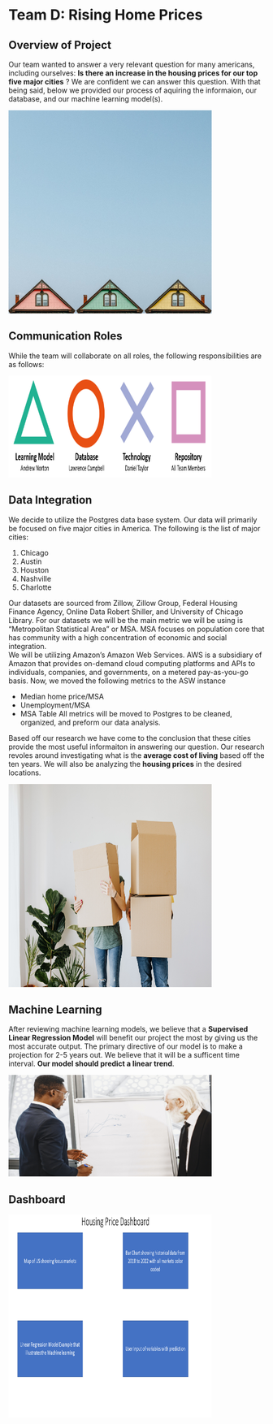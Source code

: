 
# Team D: Rising Home Prices
## Overview of Project

Our team wanted to answer a very relevant question for many americans, including ourselves: **Is there an increase in the housing prices for our top five major cities** ? We are confident we can answer this question. With that being said, below we provided our process of aquiring the informaion, our database, and our machine learning model(s). 


<img src="https://github.com/NortonAAA/Team_D_Final_Project/blob/main/images/pexels-jeffrey-czum-2904142.jpg" width="400" height="400">


## Communication Roles

While the team will collaborate on all roles, the following responsibilities are as follows:

<img src="https://github.com/NortonAAA/Team_D_Final_Project/blob/main/images/team_roles.png" width="400" height="200">

## Data Integration 


We decide to utilize the Postgres data base system. Our data will primarily be focused on five major cities in America. The following is the list of major cities:

1. Chicago
2. Austin
3. Houston 
4. Nashville 
5. Charlotte

Our datasets are sourced from Zillow, Zillow Group, Federal Housing Finance Agency, Online Data Robert Shiller, and University of Chicago Library. 
For our datasets we will be the main metric we will be using is “Metropolitan Statistical Area” or MSA. MSA focuses on population core that has community with a high concentration of economic and social integration.  
We will be utilizing Amazon’s Amazon Web Services. AWS is a subsidiary of Amazon that provides on-demand cloud computing platforms and APIs to individuals, companies, and governments, on a metered pay-as-you-go basis.
Now, we moved the following metrics to the ASW instance
- Median home price/MSA
-	Unemployment/MSA 
-	MSA Table
All metrics will be moved to Postgres to be cleaned, organized, and preform our data analysis. 


Based off our research we have come to the conclusion that these cities provide the most useful informaiton in answering our question. Our research revoles around investigating what is the **average cost of living** based off the ten years. We will also be analyzing the **housing prices** in the desired locations. 




<img src=https://github.com/NortonAAA/Team_D_Final_Project/blob/main/images/pexels-karolina-grabowska-4506270.jpg width="400" height="400">

## Machine Learning 


After reviewing machine learning models, we believe that a **Supervised Linear Regression Model** will benefit our project the most by giving us the most accurate output. The primary directive of our model is to make a projection for 2-5 years out. We believe that it will be a sufficent time interval. **Our model should predict a linear trend**. 


<img src=https://github.com/NortonAAA/Team_D_Final_Project/blob/main/images/pexels-gustavo-fring-6285130.jpg width="400" height="200">


## Dashboard 
<img src=https://github.com/NortonAAA/Team_D_Final_Project/blob/main/images/Housing%20Price%20Dashboard/Slide1.PNG width="400" height="400">
